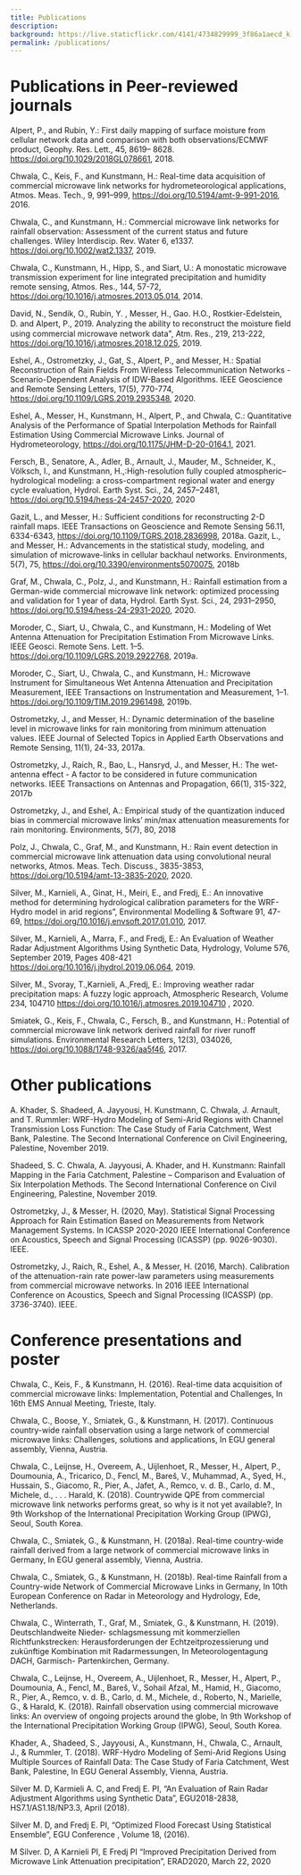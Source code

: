 ```yaml
---
title: Publications
description: 
background: https://live.staticflickr.com/4141/4734829999_3f86a1aecd_k.jpg
permalink: /publications/
---
```


# Publications in Peer-reviewed journals

Alpert, P., and Rubin, Y.: First daily mapping of surface moisture from cellular network data and comparison with both observations/ECMWF product, Geophy. Res. Lett., 45, 8619– 8628. https://doi.org/10.1029/2018GL078661, 2018.

Chwala, C., Keis, F., and Kunstmann, H.: Real-time data acquisition of commercial microwave link networks for hydrometeorological applications, Atmos. Meas. Tech., 9, 991–999, https://doi.org/10.5194/amt-9-991-2016, 2016. 

Chwala, C., and Kunstmann, H.: Commercial microwave link networks for rainfall observation: Assessment of the current status and future challenges. Wiley Interdiscip. Rev. Water 6, e1337. https://doi.org/10.1002/wat2.1337, 2019.

Chwala, C., Kunstmann, H., Hipp, S., and Siart, U.: A monostatic microwave transmission experiment for line integrated precipitation and humidity remote sensing, Atmos. Res., 144, 57-72, https://doi.org/10.1016/j.atmosres.2013.05.014, 2014.

David, N., Sendik, O., Rubin, Y. , Messer, H., Gao. H.O., Rostkier-Edelstein, D. and  Alpert, P., 2019. Analyzing the ability to reconstruct the moisture ﬁeld using commercial microwave network data", Atm. Res., 219, 213-222, https://doi.org/10.1016/j.atmosres.2018.12.025, 2019.

Eshel, A., Ostrometzky, J., Gat, S., Alpert, P., and Messer, H.: Spatial Reconstruction of Rain Fields From Wireless Telecommunication Networks - Scenario-Dependent Analysis of IDW-Based Algorithms. IEEE Geoscience and Remote Sensing Letters, 17(5), 770-774, https://doi.org/10.1109/LGRS.2019.2935348, 2020.

Eshel, A., Messer, H., Kunstmann, H., Alpert, P., and Chwala, C.: Quantitative Analysis of the Performance of Spatial Interpolation Methods for Rainfall Estimation Using Commercial Microwave Links. Journal of Hydrometeorology, https://doi.org/10.1175/JHM-D-20-0164.1, 2021.

Fersch, B., Senatore, A., Adler, B., Arnault, J., Mauder, M., Schneider, K., Völksch, I., and Kunstmann, H.,:High-resolution fully coupled atmospheric–hydrological modeling: a cross-compartment regional water and energy cycle evaluation, Hydrol. Earth Syst. Sci., 24, 2457–2481, https://doi.org/10.5194/hess-24-2457-2020, 2020

Gazit, L., and Messer, H.: Sufficient conditions for reconstructing 2-D rainfall maps. IEEE Transactions on Geoscience and Remote Sensing 56.11, 6334-6343, https://doi.org/10.1109/TGRS.2018.2836998, 2018a.
Gazit, L., and Messer, H.: Advancements in the statistical study, modeling, and simulation of microwave-links in cellular backhaul networks. Environments, 5(7), 75, https://doi.org/10.3390/environments5070075, 2018b

Graf, M., Chwala, C., Polz, J., and Kunstmann, H.: Rainfall estimation from a German-wide commercial microwave link network: optimized processing and validation for 1 year of data, Hydrol. Earth Syst. Sci., 24, 2931–2950,  https://doi.org/10.5194/hess-24-2931-2020, 2020.

 Moroder, C., Siart, U., Chwala, C., and Kunstmann, H.: Modeling of Wet Antenna Attenuation for Precipitation Estimation From Microwave Links. IEEE Geosci. Remote Sens. Lett. 1–5. https://doi.org/10.1109/LGRS.2019.2922768, 2019a.

Moroder, C., Siart, U., Chwala, C., and Kunstmann, H.: Microwave Instrument for Simultaneous Wet Antenna Attenuation and Precipitation Measurement, IEEE Transactions on Instrumentation and Measurement, 1–1. https://doi.org/10.1109/TIM.2019.2961498, 2019b.

Ostrometzky, J., and Messer, H.: Dynamic determination of the baseline level in microwave links for rain monitoring from minimum attenuation values. IEEE Journal of Selected Topics in Applied Earth Observations and Remote Sensing, 11(1), 24-33, 2017a.

Ostrometzky, J., Raich, R., Bao, L., Hansryd, J., and Messer, H.: The wet-antenna effect - A factor to be considered in future communication networks. IEEE Transactions on Antennas and Propagation, 66(1), 315-322, 2017b

Ostrometzky, J., and Eshel, A.: Empirical study of the quantization induced bias in commercial microwave links’ min/max attenuation measurements for rain monitoring. Environments, 5(7), 80, 2018

Polz, J., Chwala, C., Graf, M., and Kunstmann, H.: Rain event detection in commercial microwave link attenuation data using convolutional neural networks, Atmos. Meas. Tech. Discuss., 3835-3853, https://doi.org/10.5194/amt-13-3835-2020, 2020.

Silver, M., Karnieli, A., Ginat, H., Meiri, E., and Fredj, E.: An innovative method for determining hydrological calibration parameters for the WRF-Hydro model in arid regions”, Environmental Modelling & Software 91, 47-69, https://doi.org/10.1016/j.envsoft.2017.01.010, 2017.

Silver, M., Karnieli, A., Marra, F., and Fredj, E.: An Evaluation of Weather Radar Adjustment Algorithms Using Synthetic Data, Hydrology, Volume 576, September 2019, Pages 408-421 https://doi.org/10.1016/j.jhydrol.2019.06.064, 2019.

Silver, M., Svoray, T.,Karnieli, A.,Fredj, E.: Improving weather radar precipitation maps: A fuzzy logic approach, Atmospheric Research,  Volume 234, 104710   https://doi.org/10.1016/j.atmosres.2019.104710 , 2020.

Smiatek, G., Keis, F., Chwala, C., Fersch, B., and Kunstmann, H.: Potential of commercial microwave link network derived rainfall for river runoff simulations. Environmental Research Letters, 12(3), 034026, https://doi.org/10.1088/1748-9326/aa5f46, 2017.

# Other publications

A. Khader, S. Shadeed, A. Jayyousi, H. Kunstmann, C. Chwala, J. Arnault, and T. Rummler: WRF-Hydro Modeling of Semi-Arid Regions with Channel Transmission Loss Function: The Case Study of Faria Catchment, West Bank, Palestine. The Second International Conference on Civil Engineering, Palestine, November 2019.

Shadeed, S. C. Chwala, A. Jayyousi, A. Khader, and H. Kunstmann: Rainfall Mapping in the Faria Catchment, Palestine – Comparison and Evaluation of Six Interpolation Methods. The Second International Conference on Civil Engineering, Palestine, November 2019.

Ostrometzky, J., & Messer, H. (2020, May). Statistical Signal Processing Approach for Rain Estimation Based on Measurements from Network Management Systems. In ICASSP 2020-2020 IEEE International Conference on Acoustics, Speech and Signal Processing (ICASSP) (pp. 9026-9030). IEEE.

Ostrometzky, J., Raich, R., Eshel, A., & Messer, H. (2016, March). Calibration of the attenuation-rain rate power-law parameters using measurements from commercial microwave networks. In 2016 IEEE International Conference on Acoustics, Speech and Signal Processing (ICASSP) (pp. 3736-3740). IEEE.

# Conference presentations and poster

Chwala, C., Keis, F., & Kunstmann, H. (2016). Real-time data acquisition of commercial microwave links: Implementation, Potential and Challenges, In 16th EMS Annual Meeting, Trieste, Italy.

Chwala, C., Boose, Y., Smiatek, G., & Kunstmann, H. (2017). Continuous country-wide rainfall observation using a large network of commercial microwave links: Challenges, solutions and applications, In EGU general assembly, Vienna, Austria.

Chwala, C., Leijnse, H., Overeem, A., Uijlenhoet, R., Messer, H., Alpert, P., Doumounia, A., Tricarico, D., Fencl, M., Bareš, V., Muhammad, A., Syed, H., Hussain, S., Giacomo, R., Pier, A., Jafet, A., Remco, v. d. B., Carlo, d. M., Michele, d., . . . Harald, K. (2018). Countrywide QPE from commercial microwave link networks performs great, so why is it not yet available?, In 9th Workshop of the International Precipitation Working Group (IPWG), Seoul, South Korea.

Chwala, C., Smiatek, G., & Kunstmann, H. (2018a). Real-time country-wide rainfall derived from a large network of commercial microwave links in Germany, In EGU general assembly, Vienna, Austria.

Chwala, C., Smiatek, G., & Kunstmann, H. (2018b). Real-time Rainfall from a Country-wide Network of Commercial Microwave Links in Germany, In 10th European Conference on Radar in Meteorology and Hydrology, Ede, Netherlands.

Chwala, C., Winterrath, T., Graf, M., Smiatek, G., & Kunstmann, H. (2019). Deutschlandweite Nieder- schlagsmessung mit kommerziellen Richtfunkstrecken: Herausforderungen der Echtzeitprozessierung und zukünftige Kombination mit Radarmessungen, In Meteorologentagung DACH, Garmisch- Partenkirchen, Germany.

Chwala, C., Leijnse, H., Overeem, A., Uijlenhoet, R., Messer, H., Alpert, P., Doumounia, A., Fencl, M., Bareš, V., Sohail Afzal, M., Hamid, H., Giacomo, R., Pier, A., Remco, v. d. B., Carlo, d. M., Michele, d., Roberto, N., Marielle, G., & Harald, K. (2018). Rainfall observation using commercial microwave links: An overview of ongoing projects around the globe, In 9th Workshop of the International Precipitation Working Group (IPWG), Seoul, South Korea.

Khader, A., Shadeed, S., Jayyousi, A., Kunstmann, H., Chwala, C., Arnault, J., & Rummler, T. (2018). WRF-Hydro Modeling of Semi-Arid Regions Using Multiple Sources of Rainfall Data: The Case Study of Faria Catchment, West Bank, Palestine, In EGU General Assembly, Vienna, Austria.

Silver M. D, Karmieli A. C, and Fredj E. PI, “An Evaluation of Rain Radar Adjustment Algorithms using Synthetic Data”, EGU2018-2838, HS7.1/AS1.18/NP3.3, April (2018).

Silver M. D, and Fredj E. PI, “Optimized Flood Forecast Using Statistical Ensemble”, EGU Conference , Volume 18, (2016).

M Silver. D, A Karnieli PI, E Fredj PI  “Improved Precipitation Derived from Microwave Link Attenuation precipitation”, ERAD2020, March 22, 2020


